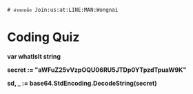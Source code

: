 ```
# คำตอบคือ Join:us:at:LINE:MAN:Wongnai
```

# Coding Quiz


**var whatIsIt string**

**secret := "aWFuZ25vVzpOQU06RU5JTDp0YTpzdTpuaW9K"**

**sd, _ := base64.StdEncoding.DecodeString(secret)**

